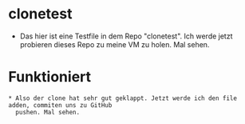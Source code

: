 # clonetest

  * Das hier ist eine Testfile in dem Repo "clonetest". Ich werde jetzt probieren dieses
    Repo zu meine VM zu holen. Mal sehen.

# Funktioniert

    * Also der clone hat sehr gut geklappt. Jetzt werde ich den file adden, commiten uns zu GitHub
      pushen. Mal sehen.
